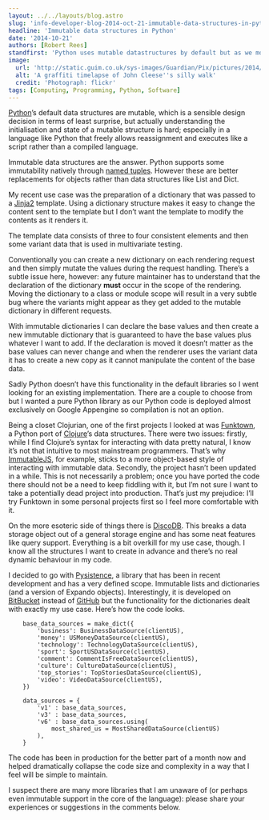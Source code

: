 ```yaml
---
layout: ../../layouts/blog.astro
slug: 'info-developer-blog-2014-oct-21-immutable-data-structures-in-python'
headline: 'Immutable data structures in Python'
date: '2014-10-21'
authors: [Robert Rees]
standfirst: 'Python uses mutable datastructures by default but as we move to an immutable world, what options do we have for handling data differently?'
image:
  url: 'http://static.guim.co.uk/sys-images/Guardian/Pix/pictures/2014/10/20/1413828459357/196079076_ef3d5172dc_o-620x372.jpeg'
  alt: 'A graffiti timelapse of John Cleese''s silly walk'
  credit: 'Photograph: flickr'
tags: [Computing, Programming, Python, Software]
---
```


[Python](https://www.python.org/)’s default data structures are mutable, which is a sensible design decision in terms of least surprise, but actually understanding the initialisation and state of a mutable structure is hard; especially in a language like Python that freely allows reassignment and executes like a script rather than a compiled language.

Immutable data structures are the answer. Python supports some immutability natively through [named tuples](https://docs.python.org/2/library/collections.html#namedtuple-factory-function-for-tuples-with-named-fields). However these are better replacements for objects rather than data structures like List and Dict.

My recent use case was the preparation of a dictionary that was passed to a [Jinja2](http://jinja.pocoo.org/) template. Using a dictionary structure makes it easy to change the content sent to the template but I don’t want the template to modify the contents as it renders it.

The template data consists of three to four consistent elements and then some variant data that is used in multivariate testing.

Conventionally you can create a new dictionary on each rendering request and then simply mutate the values during the request handling. There’s a subtle issue here, however: any future maintainer has to understand that the declaration of the dictionary **must** occur in the scope of the rendering. Moving the dictionary to a class or module scope will result in a very subtle bug where the variants might appear as they get added to the mutable dictionary in different requests.

With immutable dictionaries I can declare the base values and then create a new immutable dictionary that is guaranteed to have the base values plus whatever I want to add. If the declaration is moved it doesn’t matter as the base values can never change and when the renderer uses the variant data it has to create a new copy as it cannot manipulate the content of the base data.

Sadly Python doesn’t have this functionality in the default libraries so I went looking for an existing implementation. There are a couple to choose from but I wanted a pure Python library as our Python code is deployed almost exclusively on Google Appengine so compilation is not an option.

Being a closet Clojurian, one of the first projects I looked at was [Funktown](https://github.com/zhemao/funktown), a Python port of [Clojure](http://clojure.org)’s data structures. There were two issues: firstly, while I find Clojure’s syntax for interacting with data pretty natural, I know it’s not that intuitive to most mainstream programmers. That’s why [ImmutableJS](https://github.com/facebook/immutable-js), for example, sticks to a more object-based style of interacting with immutable data. Secondly, the project hasn’t been updated in a while. This is not necessarily a problem; once you have ported the code there should not be a need to keep fiddling with it, but I’m not sure I want to take a potentially dead project into production. That’s just my prejudice: I’ll try Funktown in some personal projects first so I feel more comfortable with it.

On the more esoteric side of things there is [DiscoDB](http://discodb.readthedocs.org/en/latest/). This breaks a data storage object out of a general storage engine and has some neat features like query support. Everything is a bit overkill for my use case, though. I know all the structures I want to create in advance and there’s no real dynamic behaviour in my code.

I decided to go with [Pysistence](https://pythonhosted.org/pysistence/), a library that has been in recent development and has a very defined scope. Immutable lists and dictionaries (and a version of Expando objects). Interestingly, it is developed on [BitBucket](https://bitbucket.org/) instead of [GitHub](https://github.com) but the functionality for the dictionaries dealt with exactly my use case. Here’s how the code looks.

```
    base_data_sources = make_dict({
        'business': BusinessDataSource(clientUS),
        'money': USMoneyDataSource(clientUS),
        'technology': TechnologyDataSource(clientUS),
        'sport': SportUSDataSource(clientUS),
        'comment': CommentIsFreeDataSource(clientUS),
        'culture': CultureDataSource(clientUS),
        'top_stories': TopStoriesDataSource(clientUS),
        'video': VideoDataSource(clientUS),
    })

    data_sources = {
        'v1' : base_data_sources,
        'v3' : base_data_sources,
        'v6' : base_data_sources.using(
            most_shared_us = MostSharedDataSource(clientUS)
        ),
    }
```

The code has been in production for the better part of a month now and helped dramatically collapse the code size and complexity in a way that I feel will be simple to maintain.

I suspect there are many more libraries that I am unaware of (or perhaps even immutable support in the core of the language): please share your experiences or suggestions in the comments below.
